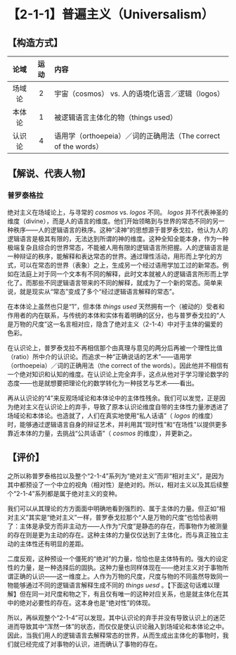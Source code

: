 # 【2-1-1】普遍主义（Universalism）

## 【构造方式】

|  论域  | 运动 | 内容                                                         |
| :----: | :--: | :----------------------------------------------------------- |
| 场域论 |  2   | 宇宙（cosmos） vs. 人的语境化语言／逻辑（logos）             |
| 本体论 |  1   | 被逻辑语言主体化的物（things used）                          |
| 认识论 |  4   | 语用学（orthoepeia）／词的正确用法（The correct of the words） |

## 【解说、代表人物】

### 普罗泰格拉

绝对主义在场域论上，与寻常的 *cosmos* vs. *logos* 不同。 *logos* 并不代表神圣的维度（divine），而是人的语言的维度。他们开始领略到与世界的常态不同的另一种秩序——人的逻辑语言的秩序。这种“渎神”的思想源于普罗泰戈拉，他认为人的逻辑语言是极其有限的，无法达到所谓的神的维度。这种全知全能本身，作为一种极端复杂且综合的世界常态，不能被人用有限的逻辑语言所把握。人的逻辑语言是一种辩证的秩序，能解释和表达常态的世界。通过理性活动，用形而上学化的方式，可以在常态的世界（表象）之上，生成另一个经过语用学加工过的新常态。例如在法庭上对于同一个文本有不同的解释，此时文本就被人的逻辑语言所形而上学化了。而那些不同逻辑语言带来的不同的解释，就成为了一个新的常态。简单来说，就是现实从“常态”变成了多个“经过逻辑语言解释的常态”。

在本体论上虽然也只是“1”，但本体 *things used* 天然拥有一个（被动的）受者和作用者的内在联系，与传统的本体和实体有着明确的区分，也与普罗泰戈拉的“人是万物的尺度”这一名言相对应，隐含了绝对主义（2-1-4）中对于主体的偏爱的色彩。

在认识论上，普罗泰戈拉不再相信那个由真理与意见的两分后再被一个理性比值（ratio）所中介的认识论。而追求一种“正确说话的艺术”——语用学（orthoepeia）／词的正确用法（the correct of the words）。因此他并不相信有一个绝对知识和认知的维度。在认识论上完全弃手，这点从他对于学习理论数学的态度——也是就想要把理论化的数学转化为一种技艺与艺术——看出。

再从认识论的“4”来反观场域论和本体论中的主体性残余。我们可以发觉，正是因为绝对主义在认识论上的弃手，导致了原本认识论维度自带的主体性力量渗透进了场域论和本体论。也造就了，人们在真实地使用“私人话语”（ *logos* 的维度）时，能够通过逻辑语言自身的辩证艺术，并利用其“现时性”和“在场性”以提供更多靠近本体的力量，去挑战“公共话语”（ *cosmos* 的维度），并更新之。


## 【评价】

之所以称普罗泰格拉以及整个“2-1-4”系列为“绝对主义”而非“相对主义”，是因为其中都预设了一个中立的视角（相对性）是绝对的。所以，相对主义以及其后续整个“2-1-4”系列都是属于绝对主义的变种。

我们可以从其理论的方方面面中明确地看到强烈的、属于主体的力量。但正如“相对主义”其实是“绝对主义”一样，普罗泰戈拉那个“人是万物的尺度”也恰恰表明了：主体是承受方而非主动方——人作为“尺度”是静态的存在，而事物作为被测量的存在则是更为主动的存在。这种主体的力量仅仅达到了主体化，而与真正独立主动的主体性还有明显的差距。

二度反观，这种预设一个僵死的“绝对”的力量，恰恰也是主体特有的。强大的设定性的力量，是一种选择后的固执。这种力量也同样体现在——绝对主义对于事物所谓正确的认识——这一维度上。人作为万物的尺度，尺度与物的不同虽然导致同一物能够通过不同的逻辑语言解释生成不同的 *things uesd* 。【下面这句话难以理解】但在同一对尺度和物之下，有且仅有唯一的这种对应关系，也是就主体化在其中的绝对必要性的存在。这本身也是“绝对性”的体现。

所以，再纵观整个“2-1-4”可以发现，其中认识论的弃手并没有导致认识上的迷茫进而导致其中“浑然一体”的状态，而仅仅是使认识论融入到场域论和本体论之中。因此，当我们用人的逻辑语言去解释常态的世界，从而生成出主体化的事物时，我们就已经完成了对事物的认识，进而确认了事物的存在。
